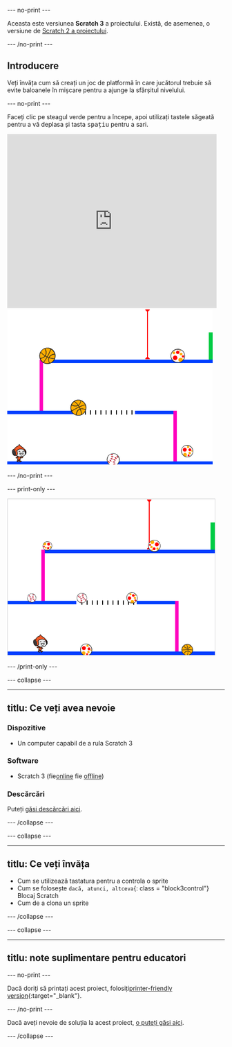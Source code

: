 \--- no-print \---

Aceasta este versiunea **Scratch 3** a proiectului. Există, de asemenea, o versiune de [Scratch 2 a proiectului](https://projects.raspberrypi.org/en/projects/dodgeball-scratch2).

\--- /no-print \---

## Introducere

Veți învăța cum să creați un joc de platformă în care jucătorul trebuie să evite baloanele în mișcare pentru a ajunge la sfârșitul nivelului.

\--- no-print \---

Faceți clic pe steagul verde pentru a începe, apoi utilizați tastele săgeată pentru a vă deplasa și tasta <kbd>spațiu</kbd> pentru a sari.

<div class="scratch-preview">
  <iframe allowtransparency="true" width="485" height="402" src="https://scratch.mit.edu/projects/embed/39740618/?autostart=false" frameborder="0" scrolling="no"></iframe>
  <img src="images/dodge-final.png">
</div>

\--- /no-print \---

\--- print-only \---

![jocul dodgeball fiind jucat](images/dodgeball-showcase.png)

\--- /print-only \---

\--- collapse \---

* * *

## titlu: Ce veți avea nevoie

### Dispozitive

+ Un computer capabil de a rula Scratch 3

### Software

+ Scratch 3 (fie[online](https://scratch.mit.edu/projects/editor/) fie [offline](https://scratch.mit.edu/download/))

### Descărcări

Puteți [găsi descărcări aici](http://rpf.io/p/en/dodgeball-go).

\--- /collapse \---

\--- collapse \---

* * *

## titlu: Ce veți învăța

+ Cum se utilizează tastatura pentru a controla o sprite
+ Cum se folosește `dacă, atunci, altceva`{: class = "block3control"} Blocaj Scratch
+ Cum de a clona un sprite

\--- /collapse \---

\--- collapse \---

* * *

## titlu: note suplimentare pentru educatori

\--- no-print \---

Dacă doriți să printați acest proiect, folosiți[printer-friendly version](https://projects.raspberrypi.org/en/projects/dodgeball/print){:target="_blank"}.

\--- /no-print \---

Dacă aveți nevoie de soluția la acest proiect, [o puteți găsi aici](http://rpf.io/p/en/dodgeball-get).

\--- /collapse \---